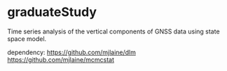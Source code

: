 # graduateStudy
Time series analysis of the vertical components of GNSS data using state space model.


dependency:
https://github.com/mjlaine/dlm
https://github.com/mjlaine/mcmcstat
